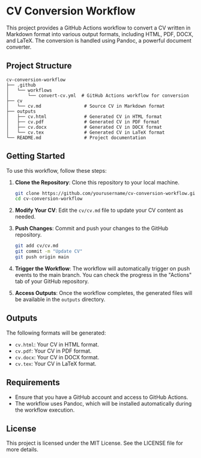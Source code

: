 # CV Conversion Workflow

This project provides a GitHub Actions workflow to convert a CV written in Markdown format into various output formats, including HTML, PDF, DOCX, and LaTeX. The conversion is handled using Pandoc, a powerful document converter.

## Project Structure

```text
cv-conversion-workflow
├── .github
│   └── workflows
│       └── convert-cv.yml  # GitHub Actions workflow for conversion
├── cv
│   └── cv.md                # Source CV in Markdown format
├── outputs
│   ├── cv.html              # Generated CV in HTML format
│   ├── cv.pdf               # Generated CV in PDF format
│   ├── cv.docx              # Generated CV in DOCX format
│   └── cv.tex               # Generated CV in LaTeX format
└── README.md                # Project documentation
```

## Getting Started

To use this workflow, follow these steps:

1. **Clone the Repository**: Clone this repository to your local machine.

   ```bash
   git clone https://github.com/yourusername/cv-conversion-workflow.git
   cd cv-conversion-workflow
   ```

2. **Modify Your CV**: Edit the `cv/cv.md` file to update your CV content as needed.

3. **Push Changes**: Commit and push your changes to the GitHub repository.

   ```bash
   git add cv/cv.md
   git commit -m "Update CV"
   git push origin main
   ```

4. **Trigger the Workflow**: The workflow will automatically trigger on push events to the main branch. You can check the progress in the "Actions" tab of your GitHub repository.

5. **Access Outputs**: Once the workflow completes, the generated files will be available in the `outputs` directory.

## Outputs

The following formats will be generated:

- `cv.html`: Your CV in HTML format.
- `cv.pdf`: Your CV in PDF format.
- `cv.docx`: Your CV in DOCX format.
- `cv.tex`: Your CV in LaTeX format.

## Requirements

- Ensure that you have a GitHub account and access to GitHub Actions.
- The workflow uses Pandoc, which will be installed automatically during the workflow execution.

## License

This project is licensed under the MIT License. See the LICENSE file for more details.

